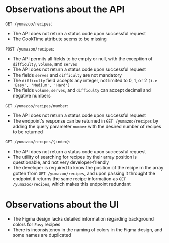 # Observations about the API

`GET /yumazoo/recipes`:
- The API does not return a status code upon successful request
- The CookTime attribute seems to be missing

`POST /yumazoo/recipes`: 
- The API permits all fields to be empty or null, with the exception of `difficulty`, `volume`, and `serves`
- The API does not return a status code upon successful request
- The fields `serves` and `difficulty` are not mandatory
- The `difficulty` field accepts any integer, not limited to 0, 1, or 2 `(i.e 'Easy', 'Medium', 'Hard')`
- The fields `volume`, `serves`, and `difficulty` can accept decimal and negative numbers

`GET /yumazoo/recipes/number`:
- The API does not return a status code upon successful request
- The endpoint's response can be returned in `GET /yumazoo/recipes` by adding the query parameter `number` with the desired number of recipes to be returned

`GET /yumazoo/recipes/{index}`:
- The API does not return a status code upon successful request
- The utility of searching for recipes by their array position is questionable, and not very developer-friendly
- The developer is required to know the position of the recipe in the array gotten from `GET /yumazoo/recipes`, and upon passing it throught the endpoint it returns the same recipe information as `GET /yumazoo/recipes`, which makes this endpoint redundant

# Observations about the UI

- The Figma design lacks detailed information regarding background colors for `Easy` recipes
- There is inconsistency in the naming of colors in the Figma design, and some names are duplicated